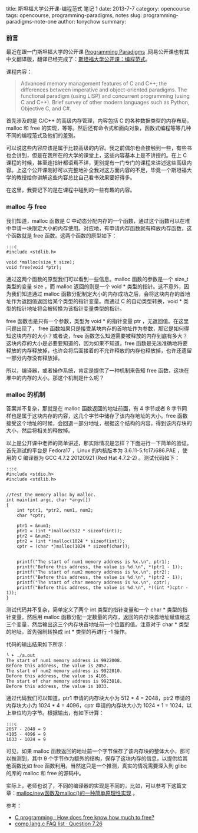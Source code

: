 title: 斯坦福大学公开课-编程范式 笔记 1
date: 2013-7-7
category: opencourse
tags: opencourse, programming-paradigms, notes
slug: programming-paradigms-note-one
author: tonychow
summary:

### 前言

最近在跟一门斯坦福大学的公开课 [Programming Paradigms](http://see.stanford.edu/see/courseInfo.aspx?coll=2d712634-2bf1-4b55-9a3a-ca9d470755ee) ,网易公开课也有其中文翻译版，翻译已经完成了：[斯坦福大学公开课：编程范式](http://v.163.com/special/opencourse/paradigms.html)。

课程内容：

>Advanced memory management features of C and C++; the differences between imperative and object-oriented paradigms. The functional paradigm (using LISP) and concurrent programming (using C and C++). Brief survey of other modern languages such as Python, Objective C, and C#.



首先涉及的是 C/C++ 的高级内存管理，内容包括 C 的各种数据类型的内存布局，malloc 和 free 的实现，等等。然后还有命令式和面向对象，函数式编程等等几种不同的编程范式及他们的差别。

可以说这些内容应该是属于比较高级的内容。我之前偶尔也会接触到一些，有些书也会讲到，但是在我所在的大学的课堂上，这些内容基本上是不讲授的。在上 C 课程的时候，甚至连指针都语焉不详，更别提有一门专门的课程来讲述这些高级内容。上这个公开课刚好可以完整地补全我对这方面内容的不足，毕竟一个斯坦福大学的教授给你讲解这些内容总比自己看书效果要好得多。

在这里，我要记下的是在课程中碰到的一些有趣的内容。

### malloc 与 free

我们知道，malloc 函数是 C 中动态分配内存的一个函数，通过这个函数可以在堆中申请一块限定大小的内存使用。对应地，有申请内存函数就有释放内存函数，这个函数就是 free 函数。这两个函数的原型如下：

    :::c
    #include <stdlib.h>
    
    void *malloc(size_t size);
    void free(void *ptr);

通过这两个函数的原型我们可以看到一些信息。malloc 函数的参数是一个 size_t 类型的变量 size ，而 malloc 返回的则是一个 void * 类型的指针。这不意外，因为我们知道通过 malloc 函数分配制定大小的内存成功之后，会将这块内存的首地址作为返回值返回给某个类型的指针变量。而通过 C 的自动类型转换，void * 类型的指针地址将会被转换为该指针变量类型的指针。

free 函数也是只有一个参数，类型为 void * 的指针变量 ptr ，无返回值。在这里问题出现了， free 函数如果只是接受某块内存的首地址作为参数，那它是如何得知这块内存的大小？或者说，free 函数怎么知道需要被释放的内存到底有多大？这块内存的大小是必要要知道的，因为如果不知道，free 函数是无法准确地将要释放的内存释放掉，也许会将后面接着的不允许释放的内存也释放掉，也许还遗留一部分内存没有释放掉。

所以，编译器，或者操作系统，肯定是提供了一种机制来告知 free 函数，这块在堆中的内存的大小。那这个机制是什么呢？

### malloc 的机制

答案并不复杂，那就是在 malloc 函数返回的地址前面，有 4 字节或者 8 字节同样也是属于这块内存的内容，这几个字节中储存了该内存地址的大小。free 函数接受这个地址的时候，会回退一部分地址，根据这个结构的内容，得到该内存块的大小，然后将相关的释放掉。

以上是公开课中老师的简单讲述，那实际情况是怎样？下面进行一下简单的验证。首先测试的平台是 Fedora17 ，Linux 的内核版本为 3.6.11-5.fc17.i686.PAE ，使用的 C 编译器为 GCC 4.7.2 20120921 (Red Hat 4.7.2-2) 。测试代码如下：

    :::c
    #include <stdio.h>
    #include <stdlib.h>


    //Test the memory alloc by malloc.
    int main(int argc, char *argv[])
    {
        int *ptr1, *ptr2, num1, num2;
        char *cptr;
    
        ptr1 = &num1;
        ptr1 = (int *)malloc(512 * sizeof(int));
        ptr2 = &num2;
        ptr2 = (int *)malloc(1024 * sizeof(int));
        cptr = (char *)malloc(1024 * sizeof(char));


        printf("The start of num1 memory address is %x.\n", ptr1);
        printf("Before this address, the value is %d.\n", *(ptr1 - 1));
        printf("The start of num2 memory address is %x.\n", ptr2);
        printf("Before this address, the value is %d.\n", *(ptr2 - 1));
        printf("The start of char memory address is %x.\n", cptr);
        printf("Before this address, the value is %d.\n", *((int *)cptr - 1));
    }

测试代码并不复杂，简单定义了两个 int 类型的指针变量和一个 char * 类型的指针变量，然后用 malloc 函数分配一定数量的内存，返回的内存块首地址赋值给这三个变量，然后输出这三个内存块首地址前一个位置的值。注意对于 char * 类型的地址，首先强制转换成 int * 类型的再进行 -1 操作。

代码的输出结果如下所示：

    ╰ ➤ ./a.out 
    The start of num1 memory address is 9922008.
    Before this address, the value is 2057.
    The start of num2 memory address is 9922810.
    Before this address, the value is 4105.
    The start of char memory address is 9923818.
    Before this address, the value is 1033.

通过代码我们可以知道，ptr1 申请的内存块大小为 512  * 4 = 2048，ptr2 申请的内存块大小为 1024 * 4 = 4096，cptr 申请的内存块大小为 1024 * 1 = 1024，以上单位均为字节。根据输出，有如下计算：

    :::c
    2057 - 2048 = 9
    4105 - 4096 = 9
    1033 - 1024 = 9

可见，如果 malloc 函数返回的地址前一个字节保存了该内存块的整体大小，那可以推测到，其中 9 个字节作为额外的结构，保存了这块内存的信息，以提供给其他函数比如 free 函数利用。当然这只是一个推测，真实的情况需要深入到 glibc 的库的 malloc 和 free 的源码中。

实际上，老师也说了，不同的编译器的实现是不同的，比如，可以参考下这篇文章：[malloc/new函数及malloc()的一种简单原理性实现](http://www.cnblogs.com/sinaxyz/archive/2012/08/20/2647631.html) 。

参考：

* [C programming : How does free know how much to free?](http://stackoverflow.com/questions/1518711/c-programming-how-does-free-know-how-much-to-free)
* [comp.lang.c FAQ list · Question 7.26](http://c-faq.com/malloc/freesize.html)

